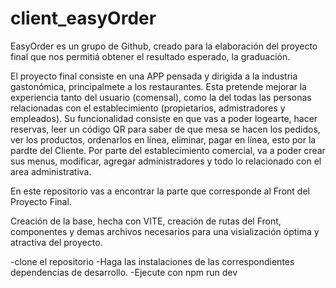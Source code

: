 # client_easyOrder

EasyOrder es un grupo de Github, creado para la elaboración del proyecto final que 
nos permitiá obtener el resultado esperado, la graduación.

El proyecto final consiste en una APP pensada y dirigida a la industria gastonómica,
principalmete a los restaurantes. Esta pretende mejorar la experiencia tanto del usuario (comensal),
como la del todas las personas relacionadas con el establecimiento (propietarios, admistradores y empleados).
Su funcionalidad consiste en que vas a poder logearte, hacer reservas, leer un código QR para saber de que 
mesa se hacen los pedidos, ver los productos, ordenarlos en línea, eliminar, pagar en línea, esto por la pardte del Cliente.
Por parte del establecimiento comercial, va a poder crear sus menus, modificar, agregar administradores y todo lo relacionado
con el area administrativa.

En este repositorio vas a encontrar la parte que corresponde al Front del Proyecto Final.

Creación de la base, hecha con VITE, creación de rutas del Front, componentes y demas archivos necesarios para 
una visialización óptima y atractiva del proyecto.

-clone el repositorio
-Haga las instalaciones de las correspondientes dependencias de desarrollo.
-Ejecute con npm run dev

